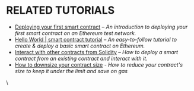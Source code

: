 # RELATED TUTORIALS

* [Deploying your first smart contract](https://ethereum.org/en/developers/tutorials/deploying-your-first-smart-contract/) _– An introduction to deploying your first smart contract on an Ethereum test network._
* [Hello World | smart contract tutorial](https://ethereum.org/en/developers/tutorials/hello-world-smart-contract/) _– An easy-to-follow tutorial to create & deploy a basic smart contract on Ethereum._
* [Interact with other contracts from Solidity](https://ethereum.org/en/developers/tutorials/interact-with-other-contracts-from-solidity/) _– How to deploy a smart contract from an existing contract and interact with it._
* [How to downsize your contract size](https://ethereum.org/en/developers/tutorials/downsizing-contracts-to-fight-the-contract-size-limit/) _- How to reduce your contract's size to keep it under the limit and save on gas_

\
